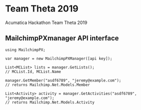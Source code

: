 # Team Theta 2019

Acumatica Hackathon Team Theta 2019

## MailchimpPXmanager API interface

    using MailchimpPX;

    var manager = new MailchimpPXManager([api key]);
	
	List<MCList> lists = manager.GetLists();
	// MCList.Id, MCList.Name
	
	manager.GetMember("asdf6789", "jeremy@example.com");
	// returns Mailchimp.Net.Models.Member
	
	List<Activity> activity = manager.GetActivities("asdf6789", "jeremy@example.com");
	// returns Mailchimp.Net.Models.Activity

